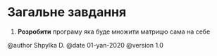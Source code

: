 # Загальне завдання

1. **Розробити** програму яка буде множити матрицю сама на себе

@author Shpylka D.
@date 01-yan-2020
@version 1.0

